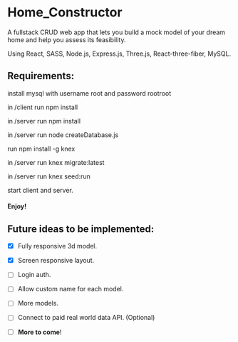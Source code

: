 # Home_Constructor

A fullstack CRUD web app that lets you build a mock model of your dream home and help you assess its feasibility.

Using React, SASS, Node.js, Express.js, Three.js, React-three-fiber, MySQL.


## Requirements:

install mysql with username root and password rootroot

in /client run npm install

in /server run npm install

in /server run node createDatabase.js

run npm install -g knex

in /server run knex migrate:latest

in /server run knex seed:run

start client and server.
#### Enjoy!


## Future ideas to be implemented:

- [x] Fully responsive 3d model.
- [x] Screen responsive layout.
- [ ] Login auth.
- [ ] Allow custom name for each model.
- [ ] More models.
- [ ] Connect to paid real world data API. \(Optional)
- [ ] **More to come**!


